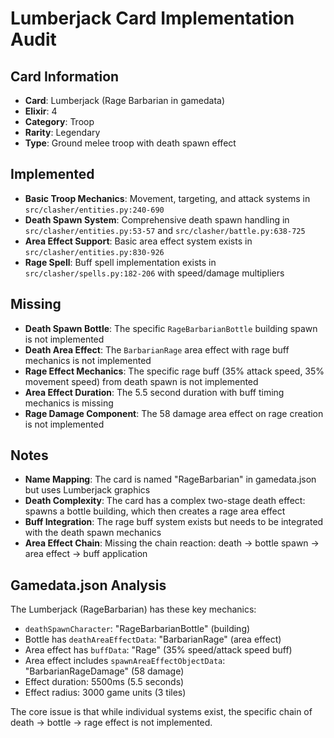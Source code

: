 # Lumberjack Card Implementation Audit

## Card Information
- **Card**: Lumberjack (Rage Barbarian in gamedata)
- **Elixir**: 4
- **Category**: Troop
- **Rarity**: Legendary
- **Type**: Ground melee troop with death spawn effect

## Implemented
- **Basic Troop Mechanics**: Movement, targeting, and attack systems in `src/clasher/entities.py:240-690`
- **Death Spawn System**: Comprehensive death spawn handling in `src/clasher/entities.py:53-57` and `src/clasher/battle.py:638-725`
- **Area Effect Support**: Basic area effect system exists in `src/clasher/entities.py:830-926`
- **Rage Spell**: Buff spell implementation exists in `src/clasher/spells.py:182-206` with speed/damage multipliers

## Missing
- **Death Spawn Bottle**: The specific `RageBarbarianBottle` building spawn is not implemented
- **Death Area Effect**: The `BarbarianRage` area effect with rage buff mechanics is not implemented
- **Rage Effect Mechanics**: The specific rage buff (35% attack speed, 35% movement speed) from death spawn is not implemented
- **Area Effect Duration**: The 5.5 second duration with buff timing mechanics is missing
- **Rage Damage Component**: The 58 damage area effect on rage creation is not implemented

## Notes
- **Name Mapping**: The card is named "RageBarbarian" in gamedata.json but uses Lumberjack graphics
- **Death Complexity**: The card has a complex two-stage death effect: spawns a bottle building, which then creates a rage area effect
- **Buff Integration**: The rage buff system exists but needs to be integrated with the death spawn mechanics
- **Area Effect Chain**: Missing the chain reaction: death → bottle spawn → area effect → buff application

## Gamedata.json Analysis
The Lumberjack (RageBarbarian) has these key mechanics:
- `deathSpawnCharacter`: "RageBarbarianBottle" (building)
- Bottle has `deathAreaEffectData`: "BarbarianRage" (area effect)
- Area effect has `buffData`: "Rage" (35% speed/attack speed buff)
- Area effect includes `spawnAreaEffectObjectData`: "BarbarianRageDamage" (58 damage)
- Effect duration: 5500ms (5.5 seconds)
- Effect radius: 3000 game units (3 tiles)

The core issue is that while individual systems exist, the specific chain of death → bottle → rage effect is not implemented.